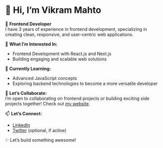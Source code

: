 # 👋 Hi, I’m Vikram Mahto

🚀 **Frontend Developer**  
I have 3 years of experience in frontend development, specializing in creating clean, responsive, and user-centric web applications.  

👀 **What I’m Interested In:**  
- Frontend Development with React.js and Next.js  
- Building engaging and scalable web solutions  

🌱 **Currently Learning:**  
- Advanced JavaScript concepts  
- Exploring backend technologies to become a more versatile developer  

💼 **Let’s Collaborate:**  
I’m open to collaborating on frontend projects or building exciting side projects together! Check out [my website](https://vikrammahto.com).  

📫 **Let’s Connect:**  
- [LinkedIn](https://www.linkedin.com/in/vikrammahto)  
- [Twitter](https://twitter.com/vikrammahto) (optional, if active)  

✨ Let’s build something awesome!
